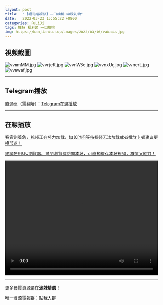 ```yaml
---
layout: post
title:  "【福利姬视频】一口柚桃 中秋礼物"
date:   2022-03-23 16:55:22 +0800
categories: FuLiJi
tags: 推特 福利姬 一口柚桃
img: https://kanjiantu.top/images/2022/03/16/vaNa4p.jpg
---
```



## 視頻截圖

![vvnmMM.jpg](https://kanjiantu.top/images/2022/03/23/vvnmMM.jpg)
![vvnjeK.jpg](https://kanjiantu.top/images/2022/03/23/vvnjeK.jpg)
![vvnW8e.jpg](https://kanjiantu.top/images/2022/03/23/vvnW8e.jpg)
![vvnxUg.jpg](https://kanjiantu.top/images/2022/03/23/vvnxUg.jpg)
![vvnerL.jpg](https://kanjiantu.top/images/2022/03/23/vvnerL.jpg)
![vvnwaf.jpg](https://kanjiantu.top/images/2022/03/23/vvnwaf.jpg)

* * *
## Telegram播放

直通車（需翻墻）：[Telegram在線播放](https://t.me/mimeijingxuan/112)

* * *
## 在線播放
<u>客官别着急，视频正在努力加载，如长时间等待视频无法加载或者播放卡顿建议更换节点！</u>

<u>建議使用UC瀏覽器、歐朋瀏覽器訪問本站，可直接緩存本站視頻，激情又給力！</u>
<center><video src="https://cdn.publer.io/uploads/videos/6239f9aedb27970e87321c0e/9c8f28bac870ae6eb3fbbd53b50783a6.mp4" width="100%" height="380px" controls="controls"></video></center>


* * *
更多優質資源盡在**迷妹精選**！

唯一資源電報群：[點我入群](https://t.me/mimeijingxuan)


